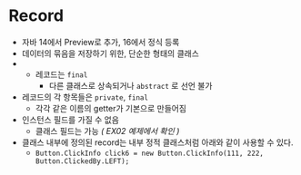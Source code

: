 # Record

- 자바 14에서 Preview로 추가, 16에서 정식 등록
- 데이터의 묶음을 저장하기 위한, 단순한 형태의 클래스
- - 레코드는 `final`
    - 다른 클래스로 상속되거나 `abstract` 로 선언 불가
- 레코드의 각 항목들은 `private`, `final`
    - 각각 같은 이름의 getter가 기본으로 만들어짐
- 인스턴스 필드를 가질 수 없음
    - 클래스 필드는 가능 *( EX02 예제에서 확인 )*
- 클래스 내부에 정의된 record는 내부 정적 클래스처럼 아래와 같이 사용할 수 있다.
    - `Button.ClickInfo click6 = new Button.ClickInfo(111, 222, Button.ClickedBy.LEFT);`
